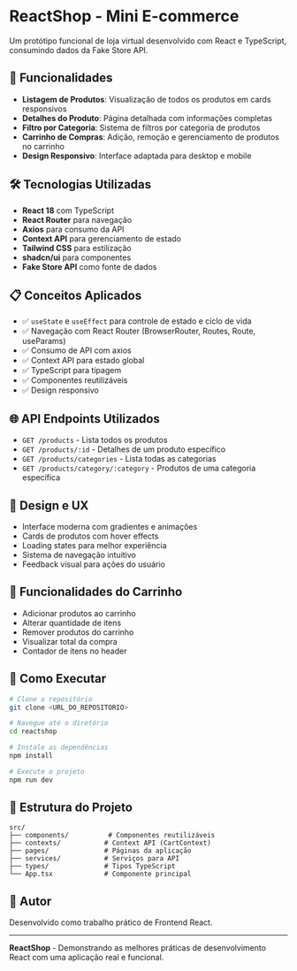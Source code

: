 
# ReactShop - Mini E-commerce

Um protótipo funcional de loja virtual desenvolvido com React e TypeScript, consumindo dados da Fake Store API.

## 🚀 Funcionalidades

- **Listagem de Produtos**: Visualização de todos os produtos em cards responsivos
- **Detalhes do Produto**: Página detalhada com informações completas
- **Filtro por Categoria**: Sistema de filtros por categoria de produtos
- **Carrinho de Compras**: Adição, remoção e gerenciamento de produtos no carrinho
- **Design Responsivo**: Interface adaptada para desktop e mobile

## 🛠️ Tecnologias Utilizadas

- **React 18** com TypeScript
- **React Router** para navegação
- **Axios** para consumo da API
- **Context API** para gerenciamento de estado
- **Tailwind CSS** para estilização
- **shadcn/ui** para componentes
- **Fake Store API** como fonte de dados

## 📋 Conceitos Aplicados

- ✅ `useState` e `useEffect` para controle de estado e ciclo de vida
- ✅ Navegação com React Router (BrowserRouter, Routes, Route, useParams)
- ✅ Consumo de API com axios
- ✅ Context API para estado global
- ✅ TypeScript para tipagem
- ✅ Componentes reutilizáveis
- ✅ Design responsivo

## 🌐 API Endpoints Utilizados

- `GET /products` - Lista todos os produtos
- `GET /products/:id` - Detalhes de um produto específico
- `GET /products/categories` - Lista todas as categorias
- `GET /products/category/:category` - Produtos de uma categoria específica

## 🎨 Design e UX

- Interface moderna com gradientes e animações
- Cards de produtos com hover effects
- Loading states para melhor experiência
- Sistema de navegação intuitivo
- Feedback visual para ações do usuário

## 📱 Funcionalidades do Carrinho

- Adicionar produtos ao carrinho
- Alterar quantidade de itens
- Remover produtos do carrinho
- Visualizar total da compra
- Contador de itens no header

## 🔧 Como Executar

```bash
# Clone o repositório
git clone <URL_DO_REPOSITORIO>

# Navegue até o diretório
cd reactshop

# Instale as dependências
npm install

# Execute o projeto
npm run dev
```

## 📂 Estrutura do Projeto

```
src/
├── components/          # Componentes reutilizáveis
├── contexts/           # Context API (CartContext)
├── pages/              # Páginas da aplicação
├── services/           # Serviços para API
├── types/              # Tipos TypeScript
└── App.tsx             # Componente principal
```

## 👥 Autor

Desenvolvido como trabalho prático de Frontend React.

---

**ReactShop** - Demonstrando as melhores práticas de desenvolvimento React com uma aplicação real e funcional.
